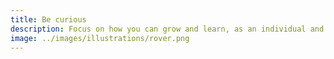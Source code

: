```yaml
---
title: Be curious
description: Focus on how you can grow and learn, as an individual and as a member of the team.
image: ../images/illustrations/rover.png
---
```

